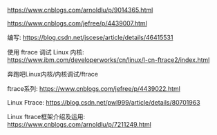 https://www.cnblogs.com/arnoldlu/p/9014365.html

https://www.cnblogs.com/jefree/p/4439007.html

编写: https://blog.csdn.net/jscese/article/details/46415531

使用 ftrace 调试 Linux 内核: https://www.ibm.com/developerworks/cn/linux/l-cn-ftrace2/index.html

奔跑吧Linux内核/内核调试/ftrace

ftrace系列: https://www.cnblogs.com/jefree/p/4439022.html

Linux Ftrace: https://blog.csdn.net/pwl999/article/details/80701963

Linux ftrace框架介绍及运用: https://www.cnblogs.com/arnoldlu/p/7211249.html
